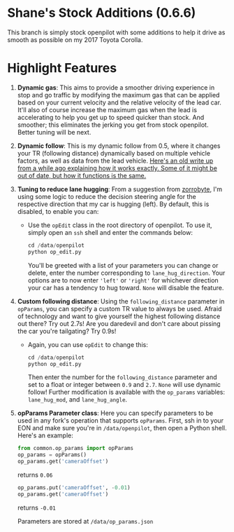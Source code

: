 Shane's Stock Additions (0.6.6)
=====

This branch is simply stock openpilot with some additions to help it drive as smooth as possible on my 2017 Toyota Corolla.


Highlight Features
====

1. **Dynamic gas**: This aims to provide a smoother driving experience in stop and go traffic by modifying the maximum gas that can be applied based on your current velocity and the relative velocity of the lead car. It'll also of course increase the maximum gas when the lead is accelerating to help you get up to speed quicker than stock. And smoother; this eliminates the jerking you get from stock openpilot. Better tuning will be next.
2. **Dynamic follow**: This is my dynamic follow from 0.5, where it changes your TR (following distance) dynamically based on multiple vehicle factors, as well as data from the lead vehicle. [Here's an old write up from a while ago explaining how it works exactly. Some of it might be out of date, but how it functions is the same.](https://github.com/ShaneSmiskol/openpilot/blob/dynamic-follow/README.md)
3. **Tuning to reduce lane hugging**: From a suggestion from [zorrobyte](https://github.com/zorrobyte), I'm using some logic to reduce the decision steering angle for the respective direction that my car is hugging (left). By default, this is disabled, to enable you can:
    - Use the `opEdit` class in the root directory of openpilot. To use it, simply open an `ssh` shell and enter the commands below:
        ```python
        cd /data/openpilot
        python op_edit.py
        ```
        You'll be greeted with a list of your parameters you can change or delete, enter the number corresponding to `lane_hug_direction`. Your options are to now enter `'left'` or `'right'` for whichever direction your car has a tendency to hug toward. `None` will disable the feature.
4. **Custom following distance**: Using the `following_distance` parameter in `opParams`, you can specify a custom TR value to always be used. Afraid of technology and want to give yourself the highest following distance out there? Try out 2.7s! Are you daredevil and don't care about pissing the car you're tailgating? Try 0.9s!
    - Again, you can use `opEdit` to change this:
        ```python
        cd /data/openpilot
        python op_edit.py
        ```
        Then enter the number for the `following_distance` parameter and set to a float or integer between `0.9` and `2.7`. `None` will use dynamic follow!
    Further modification is available with the `op_params` variables: `lane_hug_mod`, and `lane_hug_angle`.
5. **opParams Parameter class**: Here you can specify parameters to be used in any fork's operation that supports `opParams`. First, ssh in to your EON and make sure you're in `/data/openpilot`, then open a Python shell. Here's an example:
    ```python
    from common.op_params import opParams
    op_params = opParams()
    op_params.get('cameraOffset')
    ```
    returns `0.06`

    ```python
    op_params.put('cameraOffset', -0.01)
    op_params.get('cameraOffset')
    ```
    returns `-0.01`

    Parameters are stored at `/data/op_params.json`

